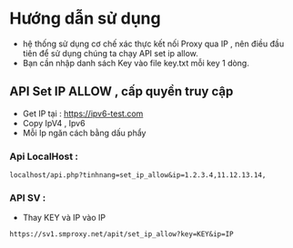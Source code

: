 # Hướng dẫn sử dụng
* hệ thống sử dụng cơ chế xác thực kết nối Proxy qua IP , nên điều đầu tiên để sử dụng chúng ta chạy API set ip allow.
* Bạn cần nhập danh sách Key vào file key.txt mỗi key 1 dòng.
## API Set IP ALLOW , cấp quyền truy cập
- Get IP tại : https://ipv6-test.com
- Copy IpV4 , Ipv6
- Mỗi Ip ngăn cách bằng dấu phẩy
### Api LocalHost :
```
localhost/api.php?tinhnang=set_ip_allow&ip=1.2.3.4,11.12.13.14,
```
### API SV :
- Thay KEY và IP vào IP
```
https://sv1.smproxy.net/apit/set_ip_allow?key=KEY&ip=IP
```